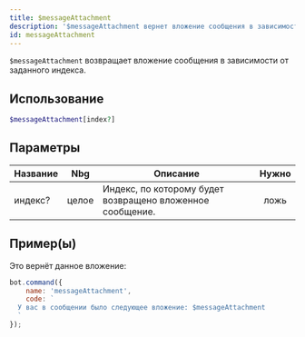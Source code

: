 ```yaml
---
title: $messageAttachment
description: '$messageAttachment вернет вложение сообщения в зависимости от заданного индекса.'
id: messageAttachment
---
```


`$messageAttachment` возвращает вложение сообщения в зависимости от заданного индекса.

## Использование

```php
$messageAttachment[index?]
```

## Параметры

| Название | Nbg   | Описание                                                  | Нужно |
| -------- | ----- | --------------------------------------------------------- |:-----:|
| индекс?  | целое | Индекс, по которому будет возвращено вложенное сообщение. | ложь  |

## Пример(ы)

Это вернёт данное вложение:

```javascript
bot.command({
    name: 'messageAttachment',
    code: `
  У вас в сообщении было следующее вложение: $messageAttachment
  `
});
```

